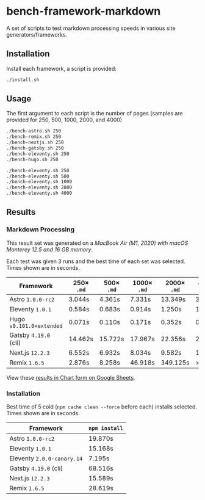 # bench-framework-markdown

A set of scripts to test markdown processing speeds in various site generators/frameworks.

## Installation

Install each framework, a script is provided:

```sh
./install.sh
```

## Usage

The first argument to each script is the number of pages (samples are provided for 250, 500, 1000, 2000, and 4000)

```sh
./bench-astro.sh 250
./bench-remix.sh 250
./bench-nextjs.sh 250
./bench-gatsby.sh 250
./bench-eleventy.sh 250
./bench-hugo.sh 250

./bench-eleventy.sh 250
./bench-eleventy.sh 500
./bench-eleventy.sh 1000
./bench-eleventy.sh 2000
./bench-eleventy.sh 4000
```

## Results

### Markdown Processing

This result set was generated on a _MacBook Air (M1, 2020) with macOS Monterey 12.5 and 16 GB memory_.

Each test was given 3 runs and the best time of each set was selected. Times shown are in seconds.

|Framework|250× `.md`|500× `.md`|1000× `.md`|2000× `.md`|4000× `.md`|
|---|---|---|---|---|---|
|Astro `1.0.0-rc2`|3.044s|4.361s|7.331s|13.349s|30.258s|
|Eleventy `1.0.1`|0.584s|0.683s|0.914s|1.250s|1.938s|
|Hugo `v0.101.0+extended`|0.071s|0.110s|0.171s|0.352s|0.684s|
|Gatsby `4.19.0` (cli)|14.462s|15.722s|17.967s|22.356s|29.059s|
|Next.js `12.2.3`|6.552s|6.932s|8.034s|9.582s|13.409s|
|Remix `1.6.5`|2.876s|8.258s|46.918s|349.125s|> 1800s|

View these [results in Chart form on Google Sheets](https://docs.google.com/spreadsheets/d/1wFWKkpNRsToixdGyWeznA8xaUB0ZJggpLiTPLnaeL4k/).

### Installation

Best time of 5 cold (`npm cache clean --force` before each) installs selected. Times shown are in seconds.

|Framework|`npm install`|
|---|---|
|Astro `1.0.0-rc2`|19.870s|
|Eleventy `1.0.1`|15.168s|
|Eleventy `2.0.0-canary.14`|7.195s|
|Gatsby `4.19.0` (cli)|68.516s|
|Next.js `12.2.3`|15.589s|
|Remix `1.6.5`|28.619s|
